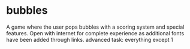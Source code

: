 # bubbles
A game where the user pops bubbles with a scoring system and special features.
Open with internet for complete experience as additional fonts have been added through links.
advanced task: everything except 1
